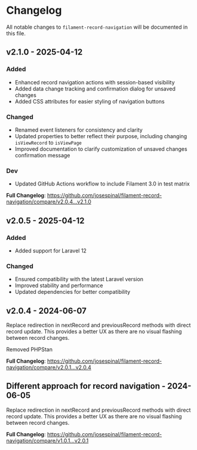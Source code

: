 # Changelog

All notable changes to `filament-record-navigation` will be documented in this file.

## v2.1.0 - 2025-04-12

### Added
- Enhanced record navigation actions with session-based visibility
- Added data change tracking and confirmation dialog for unsaved changes
- Added CSS attributes for easier styling of navigation buttons

### Changed
- Renamed event listeners for consistency and clarity
- Updated properties to better reflect their purpose, including changing `isViewRecord` to `isViewPage`
- Improved documentation to clarify customization of unsaved changes confirmation message

### Dev
- Updated GitHub Actions workflow to include Filament 3.0 in test matrix

**Full Changelog**: https://github.com/josespinal/filament-record-navigation/compare/v2.0.4...v2.1.0

## v2.0.5 - 2025-04-12

### Added
- Added support for Laravel 12

### Changed
- Ensured compatibility with the latest Laravel version
- Improved stability and performance
- Updated dependencies for better compatibility

## v2.0.4 - 2024-06-07

Replace redirection in nextRecord and previousRecord methods with direct record update. This provides a better UX as there are no visual flashing between record changes.

Removed PHPStan

**Full Changelog**: https://github.com/josespinal/filament-record-navigation/compare/v2.0.1...v2.0.4

## Different approach for record navigation - 2024-06-05

Replace redirection in nextRecord and previousRecord methods with direct record update. This provides a better UX as there are no visual flashing between record changes.

**Full Changelog**: https://github.com/josespinal/filament-record-navigation/compare/v1.0.1...v2.0.1